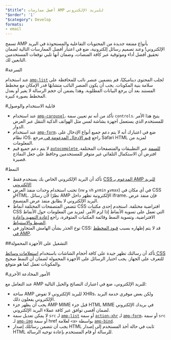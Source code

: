 ```yaml
---
"$title": أفضل ممارسات AMP للبريد الإلكتروني
"$order": '1'
"$category": Develop
formats:
- email
---
```


تسمح AMP بأنواع ممتعة جديدة من المحتويات التفاعلية والمستحوذة في البريد الإلكتروني! وعند تصميم رسائل إلكترونية، ضع في اعتبار أفضل الممارسات التالية لضمان تحقيق أفضل أداء وموثوقية عبر كافة المنصات، وضمان أنها تلبي توقعات المستخدمين التابعين لك.

#السرعة

عند استخدام [`amp-list`](../../../documentation/components/reference/amp-list.md?format=email) لجلب المحتوى ديناميكيًا، قم بتضمين عنصر نائب للمحافظة على سلامة بنية المكونات. يجب أن يكون العنصر النائب متشابهًا قدر الإمكان مع مخطط المستند بعد أن يرجع البيانات المطلوبة. وهذا يضمن أن حجم الرسالة لا يغير أو يعدل المخطط بصورة كبيرة.

#قابلية الاستخدام والوصول

- عند استخدام [`amp-carousel`](../../components/reference/amp-carousel-v0.1.md?format=email)، تأكد من أنه تم تعيين سمة `controls`. يتيح هذا الأمر للمستخدم الذي يستعمل أجهزة بشاشة لمس مثل الهواتف الذكية التنقل عبر العرض الدوار.
- عند استخدام [`amp-form`](../../../documentation/components/reference/amp-form.md?format=email)، ضع في اعتبارك أنه لا يتم دعم جميع أنواع الإدخال على نظام iOS. راجع [قيم الإدخال المدعومة في ](https://developer.apple.com/library/archive/documentation/AppleApplications/Reference/SafariHTMLRef/Articles/InputTypes.html) مرجع Safari HTML لمزيد من المعلومات.
- لا يتم دعم جميع قيم [`autocomplete` للسمة](https://developer.mozilla.org/en-US/docs/Web/HTML/Attributes/autocomplete) عبر التطبيقات والمتصفحات المختلفة. افترض أن الاستكمال التلقائي غير متوفر للمستخدمين وحافظ على جعل النماذج قصيرة.

#النمط

- تأكد أن البريد الإلكتروني الخاص بك يستخدم فقط [CSS المدعوم بـ AMP للبريد الإلكتروني](../learn/email-spec/amp-email-css.md?format=email)
- تجنب استخدام وحدات منفذ العرض (`vw` و `vh` و`vmin` و`vmax`) في أي مكان في CSS وHTML. نظرًا لأن رسائل AMP الإلكترونية تظهر داخل iframe، فإن منفذ عرض البريد الإلكتروني لا يطابق منفذ عرض المتصفح.
- تتضمن المتصفحات المختلفة أنماط CSS افتراضية مختلفة. استخدم إحدى مكتبات CSS التي تعمل على تسوية الأنماط إذا لزم الأمر. لمزيد من المعلومات حول الأنماط الافتراضية، وتسوية النمط وقائمة المكتبات المتوفرة، راجع [إعادة التمهيد وإعادة الضبط والاستنباط](https://css-tricks.com/reboot-resets-reasoning/).
- توخ الحذر بشأن الهامش المتجاوز في CSS: قد لا يتم إظهاره بسبب [قيود المخطط في AMP](https://github.com/ampproject/amphtml/issues/13343#issuecomment-447380241).

##التشغيل على الأجهزة المحمولة

تأكد أن رسالتك تظهر جيدة على كافة أحجام الشاشات باستخدام [استعلامات وسائط CSS](style_and_layout/control_layout.md?format=email) للتعرف على الجهاز. يجب اختبار الرسائل على الأجهزة المحمولة لضمان أن النمط صحيح والمكونات تعمل كما هو متوقع.

#الأمور المخادعة الأخرى

عند التعامل مع AMP للبريد الإلكتروني، ضع في اعتبارك النصائح والحيل التالية:

- ساحة AMP للبريد الإلكتروني لا تفوض XHRs، ولكن بعض موفري خدمة البريد الإلكتروني يفعلون ذلك.
- يجب أن يظهر جزء AMP MIME قبل جزء HTML MIME في بريدك الإلكتروني لضمان أقصى توافق عبر كافة عملاء البريد الإلكتروني.
- لا يمكن تعديل سمة `src` لـ [`amp-list`](../../../documentation/components/reference/amp-list.md?format=email) أو سمة [`action-xhr`](../../../documentation/components/reference/amp-form.md?format=email#action-xhr) لـ [`amp-form`](../../../documentation/components/reference/amp-form.md?format=email)، أو سمة `src` لـ [`amp-img`](../../../documentation/examples/documentation/amp-img.html?format=email) أو سمة href لعلامة `<a>` بواسطة [`amp-bind`](../../../documentation/examples/documentation/amp-bind.html?format=email).
- يجب أن تتضمن رسائلك إصدار HTML ثابت في حالة أخذ المستخدم إلى إصدار HTML للرسالة أو قام المستخدم بإعادة توجيه الرسالة.

